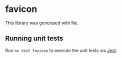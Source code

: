 # favicon

This library was generated with [Nx](https://nx.dev).

## Running unit tests

Run `nx test favicon` to execute the unit tests via [Jest](https://jestjs.io).
